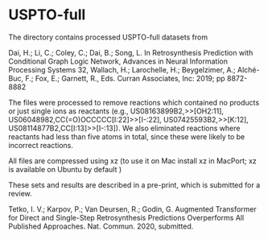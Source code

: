 # USPTO-full

The directory contains processed USPTO-full datasets from

Dai, H.; Li, C.; Coley, C.; Dai, B.; Song, L. In Retrosynthesis Prediction with Conditional Graph Logic Network, Advances in Neural Information Processing Systems 32, Wallach, H.; Larochelle, H.; Beygelzimer, A.; Alché-Buc, F.; Fox, E.; Garnett, R., Eds. Curran Associates, Inc: 2019; pp 8872-8882 

The files were processed to remove reactions which contained no products or just single ions as reactants (e.g., US08163899B2,>>[OH2:11], US06048982,CC(=O)OCCCCC[I:22]>>[I-:22], US07425593B2,>>[K:12], US08114877B2,CC[I:13]>>[I-:13]).
We also eliminated reactions where reactants had less than five atoms in total, since these were likely to be incorrect reactions.

All files are compressed using xz (to use it on Mac install xz in MacPort; xz is available on Ubuntu by default )

These sets and results are described in a pre-print, which is submitted for a review.

Tetko, I. V.; Karpov, P.; Van Deursen, R.; Godin, G. Augmented Transformer for Direct and Single-Step Retrosynthesis Predictions Overperforms All Published Approaches. Nat. Commun. 2020, submitted.
